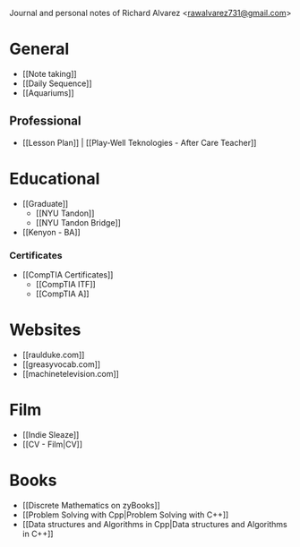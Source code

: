 Journal and personal notes of Richard Alvarez \<rawalvarez731@gmail.com\> 
# General
- [[Note taking]]
- [[Daily Sequence]]
- [[Aquariums]]
## Professional
* [[Lesson Plan]] | [[Play-Well Teknologies - After Care Teacher]]
# Educational
- [[Graduate]]
	- [[NYU Tandon]]
	- [[NYU Tandon Bridge]]
- [[Kenyon - BA]]
### Certificates
- [[CompTIA Certificates]]
	- [[CompTIA ITF]]
	- [[CompTIA A]]
# Websites
- [[raulduke.com]]
- [[greasyvocab.com]]
- [[machinetelevision.com]]
# Film
- [[Indie Sleaze]]
- [[CV - Film|CV]]
# Books
* [[Discrete Mathematics on zyBooks]]
* [[Problem Solving with Cpp|Problem Solving with C++]]
* [[Data structures and Algorithms in Cpp|Data structures and Algorithms in C++]]